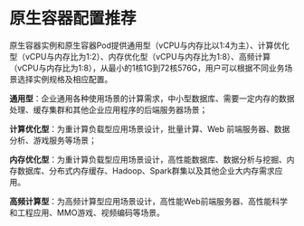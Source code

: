 
# 原生容器配置推荐

原生容器实例和原生容器Pod提供通用型（vCPU与内存比以1:4为主）、计算优化型（vCPU与内存比为1:2）、内存优化型（vCPU与内存比为1:8）、高频计算（vCPU与内存比为1:8），从最小的1核1G到72核576G，用户可以根据不同业务场景选择实例规格及相应配置。

**通用型**：企业通用各种使用场景的计算需求，中小型数据库、需要一定内存的数据处理、缓存集群和其他企业应用程序的后端服务器场景；

**计算优化型**：为重计算负载型应用场景设计，批量计算、Web 前端服务器、数据分析、游戏服务等场景；

**内存优化型**：为重计算负载型应用场景设计，高性能数据库、数据分析与挖掘、内存数据库、分布式内存缓存、Hadoop、Spark群集以及其他企业大内存需求应用。

**高频计算型**：为高频计算型应用场景设计，高性能Web前端服务器、高性能科学和工程应用、MMO游戏、视频编码等场景。


